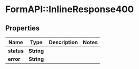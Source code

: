 # FormAPI::InlineResponse400

## Properties
Name | Type | Description | Notes
------------ | ------------- | ------------- | -------------
**status** | **String** |  | 
**error** | **String** |  | 


